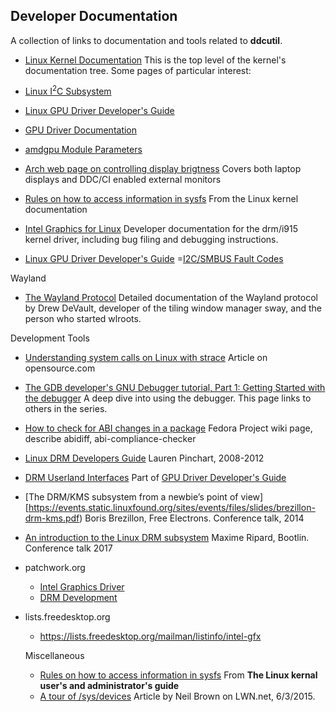 ## Developer Documentation

A collection of links to documentation and tools related to **ddcutil**.

- [Linux Kernel Documentation](https://www.kernel.org/doc/html/latest/index.html) This is the top level of the kernel's documentation tree.
Some pages of particular interest: 

- [Linux I<sup>2</sup>C Subsystem](https://www.kernel.org/doc/html/latest/i2c/index.html) 
- [Linux GPU Driver Developer's Guide](https://www.kernel.org/doc/html/latest/gpu/index.html)
- [GPU Driver Documentation](https://www.kernel.org/doc/html/latest/gpu/drivers.html)
- [amdgpu Module Parameters](https://www.kernel.org/doc/html/latest/gpu/amdgpu/module-parameters.html)

- [Arch web page on controlling display brigtness](https://wiki.archlinux.org/title/Backlight#External_monitors) Covers both laptop displays and DDC/CI enabled external monitors
- [Rules on how to access information in sysfs](https://www.kernel.org/doc/html/latest/admin-guide/sysfs-rules.html) From the Linux kernel documentation
- [Intel Graphics for Linux](https://drm.pages.freedesktop.org/intel-docs/) Developer documentation for the drm/i915 kernel driver, including bug filing and debugging instructions.
- [Linux GPU Driver Developer's Guide](https://dri.freedesktop.org/docs/drm/gpu.html)
=[I2C/SMBUS Fault Codes](https://www.kernel.org/doc/html/latest/i2c/fault-codes.html)

Wayland

- [The Wayland Protocol](https://wayland-book.com/) Detailed documentation of the Wayland protocol by Drew DeVault, developer of the tiling
window manager sway, and the person who started wlroots.

Development Tools

- [Understanding system calls on Linux with strace](https://opensource.com/article/19/10/strace) Article on opensource.com
- [The GDB developer's GNU Debugger tutorial, Part 1: Getting Started with the debugger](https://developers.redhat.com/blog/2021/04/30/the-gdb-developers-gnu-debugger-tutorial-part-1-getting-started-with-the-debugger#) A deep dive into using the debugger.  This page links to others in the series.
- [How to check for ABI changes in a package](https://fedoraproject.org/wiki/How_to_check_for_ABI_changes_in_a_package) Fedora Project wiki page, describe abidiff, abi-compliance-checker
- [Linux DRM Developers Guide](https://landley.net/kdocs/htmldocs/drm.html) Lauren Pinchart, 2008-2012
- [DRM Userland Interfaces](https://dri.freedesktop.org/docs/drm/gpu/drm-uapi.html) Part of [GPU Driver Developer's Guide](https://dri.freedesktop.org/docs/drm/gpu) 
- [The DRM/KMS subsystem from a newbie’s point of view][https://events.static.linuxfound.org/sites/events/files/slides/brezillon-drm-kms.pdf) Boris Brezillon, Free Electrons. Conference talk, 2014
- [An introduction to the Linux DRM subsystem](https://bootlin.com/pub/conferences/2017/kr/ripard-drm/ripard-drm.pdf) Maxime Ripard, Bootlin.  Conference talk 2017
- patchwork.org
  - [Intel Graphics Driver](https://patchwork.kernel.org/project/intel-gfx/list/)
  - [DRM Development](https://patchwork.kernel.org/project/kvm/list/)
- lists.freedesktop.org
  - https://lists.freedesktop.org/mailman/listinfo/intel-gfx

  Miscellaneous

  - [Rules on how to access information in sysfs](https://www.kernel.org/doc/html/v4.16/admin-guide/sysfs-rules.html) From **The Linux kernal user's and administrator's guide**
  - [A tour of /sys/devices](https://lwn.net/Articles/646617/) Article by Neil Brown on LWN.net, 6/3/2015. 
